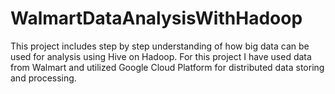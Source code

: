 # WalmartDataAnalysisWithHadoop
This project includes step by step understanding of how big data can be used for analysis using Hive on Hadoop. For this project I have used data from Walmart and utilized Google Cloud Platform for distributed data storing and processing.
